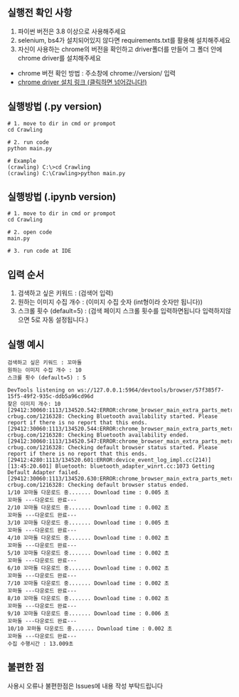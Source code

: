## 실행전 확인 사항
 1. 파이썬 버전은 3.8 이상으로 사용해주세요
 2. selenium, bs4가 설치되어있지 않다면 requirements.txt를 활용해 설치해주세요
 3. 자신이 사용하는 chrome의 버전을 확인하고 driver폴더를 만들어 그 폴더 안에 chrome driver를 설치해주세요
  - chrome 버전 확인 방법 : 주소창에 chrome://version/ 입력
  - [chrome driver 설치 링크 (클릭하면 넘어갑니다!)](https://chromedriver.chromium.org/downloads)


## 실행방법 (.py version)
```
# 1. move to dir in cmd or prompot
cd Crawling

# 2. run code
python main.py

# Example
(crawling) C:\>cd Crawling
(crawling) C:\Crawling>python main.py
```

## 실행방법 (.ipynb version)
```
# 1. move to dir in cmd or prompot
cd Crawling

# 2. open code
main.py

# 3. run code at IDE
```

## 입력 순서
 1. 검색하고 싶은 키워드 : (검색어 입력)
 2. 원하는 이미지 수집 개수 : (이미지 수집 숫자 (int형이라 숫자만 됩니다))
 3. 스크롤 횟수 (default=5) : (검색 페이지 스크롤 횟수를 입력하면됩니다 입력하지않으면 5로 자동 설정됩니다.) 
 
## 실행 예시
```
검색하고 싶은 키워드 : 꼬마돌
원하는 이미지 수집 개수 : 10
스크롤 횟수 (default=5) : 5

DevTools listening on ws://127.0.0.1:5964/devtools/browser/57f385f7-15f5-49f2-935c-ddb5a96cd96d
찾은 이미지 개수: 10
[29412:30060:1113/134520.542:ERROR:chrome_browser_main_extra_parts_metrics.cc(230)] crbug.com/1216328: Checking Bluetooth availability started. Please report if there is no report that this ends.
[29412:30060:1113/134520.544:ERROR:chrome_browser_main_extra_parts_metrics.cc(233)] crbug.com/1216328: Checking Bluetooth availability ended.
[29412:30060:1113/134520.547:ERROR:chrome_browser_main_extra_parts_metrics.cc(236)] crbug.com/1216328: Checking default browser status started. Please report if there is no report that this ends.
[29412:4280:1113/134520.601:ERROR:device_event_log_impl.cc(214)] [13:45:20.601] Bluetooth: bluetooth_adapter_winrt.cc:1073 Getting Default Adapter failed.
[29412:30060:1113/134520.630:ERROR:chrome_browser_main_extra_parts_metrics.cc(240)] crbug.com/1216328: Checking default browser status ended.
1/10 꼬마돌 다운로드 중....... Download time : 0.005 초
꼬마돌 ---다운로드 완료---
2/10 꼬마돌 다운로드 중....... Download time : 0.002 초
꼬마돌 ---다운로드 완료---
3/10 꼬마돌 다운로드 중....... Download time : 0.005 초
꼬마돌 ---다운로드 완료---
4/10 꼬마돌 다운로드 중....... Download time : 0.002 초
꼬마돌 ---다운로드 완료---
5/10 꼬마돌 다운로드 중....... Download time : 0.002 초
꼬마돌 ---다운로드 완료---
6/10 꼬마돌 다운로드 중....... Download time : 0.002 초
꼬마돌 ---다운로드 완료---
7/10 꼬마돌 다운로드 중....... Download time : 0.002 초
꼬마돌 ---다운로드 완료---
8/10 꼬마돌 다운로드 중....... Download time : 0.002 초
꼬마돌 ---다운로드 완료---
9/10 꼬마돌 다운로드 중....... Download time : 0.006 초
꼬마돌 ---다운로드 완료---
10/10 꼬마돌 다운로드 중....... Download time : 0.002 초
꼬마돌 ---다운로드 완료---
수집 수행시간 : 13.009초
```

## 불편한 점
사용시 오류나 불편한점은 Issues에 내용 작성 부탁드립니다
